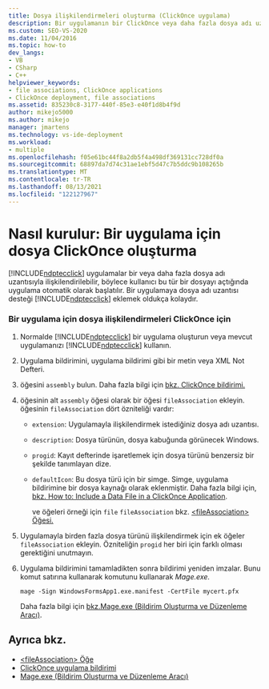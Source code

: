 ```yaml
---
title: Dosya ilişkilendirmeleri oluşturma (ClickOnce uygulama)
description: Bir uygulamanın bir ClickOnce veya daha fazla dosya adı uzantısıyla ilişkilendirilebilir, böylece kullanıcı böyle bir dosyayı açtığında uygulama başlatılır.
ms.custom: SEO-VS-2020
ms.date: 11/04/2016
ms.topic: how-to
dev_langs:
- VB
- CSharp
- C++
helpviewer_keywords:
- file associations, ClickOnce applications
- ClickOnce deployment, file associations
ms.assetid: 835230c8-3177-440f-85e3-e40f1d8b4f9d
author: mikejo5000
ms.author: mikejo
manager: jmartens
ms.technology: vs-ide-deployment
ms.workload:
- multiple
ms.openlocfilehash: f05e61bc44f8a2db5f4a498df369131cc728df0a
ms.sourcegitcommit: 68897da7d74c31ae1ebf5d47c7b5ddc9b108265b
ms.translationtype: MT
ms.contentlocale: tr-TR
ms.lasthandoff: 08/13/2021
ms.locfileid: "122127967"
---
```

# <a name="how-to-create-file-associations-for-a-clickonce-application"></a>Nasıl kurulur: Bir uygulama için dosya ClickOnce oluşturma
[!INCLUDE[ndptecclick](../deployment/includes/ndptecclick_md.md)] uygulamalar bir veya daha fazla dosya adı uzantısıyla ilişkilendirilebilir, böylece kullanıcı bu tür bir dosyayı açtığında uygulama otomatik olarak başlatılır. Bir uygulamaya dosya adı uzantısı desteği [!INCLUDE[ndptecclick](../deployment/includes/ndptecclick_md.md)] eklemek oldukça kolaydır.

### <a name="to-create-file-associations-for-a-clickonce-application"></a>Bir uygulama için dosya ilişkilendirmeleri ClickOnce için

1. Normalde [!INCLUDE[ndptecclick](../deployment/includes/ndptecclick_md.md)] bir uygulama oluşturun veya mevcut uygulamanızı [!INCLUDE[ndptecclick](../deployment/includes/ndptecclick_md.md)] kullanın.

2. Uygulama bildirimini, uygulama bildirimi gibi bir metin veya XML Not Defteri.

3. öğesini `assembly` bulun. Daha fazla bilgi için [bkz. ClickOnce bildirimi.](../deployment/clickonce-application-manifest.md)

4. öğesinin alt `assembly` öğesi olarak bir öğesi `fileAssociation` ekleyin. öğesinin `fileAssociation` dört özniteliği vardır:

   - `extension`: Uygulamayla ilişkilendirmek istediğiniz dosya adı uzantısı.

   - `description`: Dosya türünün, dosya kabuğunda görünecek Windows.

   - `progid`: Kayıt defterinde işaretlemek için dosya türünü benzersiz bir şekilde tanımlayan dize.

   - `defaultIcon`: Bu dosya türü için bir simge. Simge, uygulama bildirimine bir dosya kaynağı olarak eklenmiştir. Daha fazla bilgi için, [bkz. How to: Include a Data File in a ClickOnce Application](../deployment/how-to-include-a-data-file-in-a-clickonce-application.md).

     ve öğeleri örneği için `file` `fileAssociation` bkz. [ \<fileAssociation> Öğesi.](../deployment/fileassociation-element-clickonce-application.md)

5. Uygulamayla birden fazla dosya türünü ilişkilendirmek için ek öğeler `fileAssociation` ekleyin. Özniteliğin `progid` her biri için farklı olması gerektiğini unutmayın.

6. Uygulama bildirimini tamamladikten sonra bildirimi yeniden imzalar. Bunu komut satırına kullanarak komutunu kullanarak *Mage.exe.*

    `mage -Sign WindowsFormsApp1.exe.manifest -CertFile mycert.pfx`

    Daha fazla bilgi için [bkz.Mage.exe (Bildirim Oluşturma ve Düzenleme Aracı)](/dotnet/framework/tools/mage-exe-manifest-generation-and-editing-tool).

## <a name="see-also"></a>Ayrıca bkz.
- [\<fileAssociation> Öğe](../deployment/fileassociation-element-clickonce-application.md)
- [ClickOnce uygulama bildirimi](../deployment/clickonce-application-manifest.md)
- [Mage.exe (Bildirim Oluşturma ve Düzenleme Aracı)](/dotnet/framework/tools/mage-exe-manifest-generation-and-editing-tool)